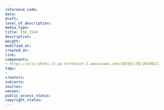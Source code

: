 ```yaml
---
reference_code: 
date: 
draft: 
level_of_description: 
media_type: 
title: E5D_1544
description: 
weight: 
modified_at: 
created_at: 
link: 
components:
- https://kctu-photo.s3.ap-northeast-2.amazonaws.com/2020년/2월/20200212_영남대의료원+고공농성+해단집회/E5D_1544.jpg
tags:
- 
creators: 
subjects: 
sources: 
venues: 
public_access_status: 
copyright_status: 
---
```

